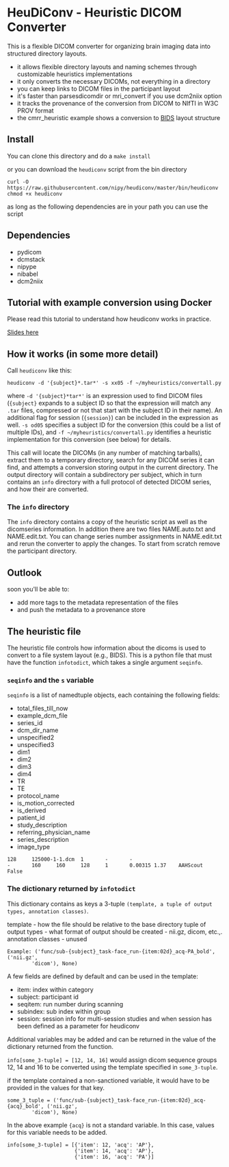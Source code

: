 # HeuDiConv - Heuristic DICOM Converter

This is a flexible DICOM converter for organizing brain imaging data into
structured directory layouts.

- it allows flexible directory layouts and naming schemes through
  customizable heuristics implementations
- it only converts the necessary DICOMs, not everything in a directory
- you can keep links to DICOM files in the participant layout
- it's faster than parsesdicomdir or mri_convert if you use dcm2niix option
- it tracks the provenance of the conversion from DICOM to NIfTI in W3C
  PROV format
- the cmrr_heuristic example shows a conversion to [BIDS](http://bids.neuroimaging.io)
  layout structure

## Install

You can clone this directory and do a `make install`

or you can download the `heudiconv` script from the bin directory

```
curl -O https://raw.githubusercontent.com/nipy/heudiconv/master/bin/heudiconv
chmod +x heudiconv
```
as long as the following dependencies are in your path you can use the script

## Dependencies

- pydicom
- dcmstack
- nipype
- nibabel
- dcm2niix

## Tutorial with example conversion using Docker
Please read this tutorial to understand how heudiconv works in practice.

[Slides here](http://nipy.org/workshops/2017-03-boston/lectures/bids-heudiconv/#1)

## How it works (in some more detail)

Call `heudiconv` like this:

    heudiconv -d '{subject}*.tar*' -s xx05 -f ~/myheuristics/convertall.py

where `-d '{subject}*tar*'` is an expression used to find DICOM files
(`{subject}` expands to a subject ID so that the expression will match any
`.tar` files, compressed or not that start with the subject ID in their name).
An additional flag for session (`{session}`) can be included in the expression
as well. `-s od05` specifies a subject ID for the conversion (this could be a
list of multiple IDs), and `-f ~/myheuristics/convertall.py` identifies a
heuristic implementation for this conversion (see below) for details.

This call will locate the DICOMs (in any number of matching tarballs), extract
them to a temporary directory, search for any DICOM series it can find, and
attempts a conversion storing output in the current directory. The output
directory will contain a subdirectory per subject, which in turn contains an
`info` directory with a full protocol of detected DICOM series, and how their
are converted.

### The `info` directory

The `info` directory contains a copy of the heuristic script as well as the
dicomseries information. In addition there are two files NAME.auto.txt and
NAME.edit.txt. You can change series number assignments in NAME.edit.txt and
rerun the converter to apply the changes. To start from scratch remove the
participant directory.  

## Outlook

soon you'll be able to:
- add more tags to the metadata representation of the files
- and push the metadata to a provenance store

## The heuristic file

The heuristic file controls how information about the dicoms is used to convert
to a file system layout (e.g., BIDS). This is a python file that must have the
function `infotodict`, which takes a single argument `seqinfo`.  

### `seqinfo` and the `s` variable

`seqinfo` is a list of namedtuple objects, each containing the following fields:

* total_files_till_now
* example_dcm_file
* series_id
* dcm_dir_name
* unspecified2
* unspecified3
* dim1
* dim2
* dim3
* dim4
* TR
* TE
* protocol_name
* is_motion_corrected
* is_derived
* patient_id
* study_description
* referring_physician_name
* series_description
* image_type

```
128     125000-1-1.dcm  1       -       -       
-       160     160     128     1       0.00315 1.37    AAHScout        False
```

### The dictionary returned by `infotodict`

This dictionary contains as keys a 3-tuple `(template, a tuple of output types,
 annotation classes)`.

template - how the file should be relative to the base directory
tuple of output types - what format of output should be created - nii.gz, dicom,
 etc.,.
annotation classes - unused

```
Example: ('func/sub-{subject}_task-face_run-{item:02d}_acq-PA_bold', ('nii.gz',
        'dicom'), None)
```

A few fields are defined by default and can be used in the template:

- item: index within category
- subject: participant id
- seqitem: run number during scanning
- subindex: sub index within group
- session: session info for multi-session studies and when session has been
  defined as a parameter for heudiconv

Additional variables may be added and can be returned in the value of the
dictionary returned from the function.

`info[some_3-tuple] = [12, 14, 16]` would assign dicom sequence groups 12, 14
and 16 to be converted using the template specified in `some_3-tuple`.

if the template contained a non-sanctioned variable, it would have to be
provided in the values for that key.

```
some_3_tuple = ('func/sub-{subject}_task-face_run-{item:02d}_acq-{acq}_bold', ('nii.gz',
        'dicom'), None)
```

In the above example `{acq}` is not a standard variable. In this case, values
for this variable needs to be added.

```
info[some_3-tuple] = [{'item': 12, 'acq': 'AP'},
                      {'item': 14, 'acq': 'AP'},
                      {'item': 16, 'acq': 'PA'}]
```
